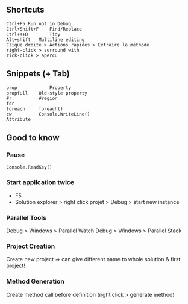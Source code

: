 ## Shortcuts
	Ctrl+F5 Run not in Debug
	Ctrl+Shift+F 	Find/Replace
	Ctrl+K+D 		Tidy
	Alt+shift	Multiline editing
	Clique droite > Actions rapides > Extraire la méthode
	right-click > surround with
	rick-click > aperçu

## Snippets (+ Tab)
	prop			Property
	propfull	Old-style property
	#r			#region
	for
	foreach		foreach()
	cw			Console.WriteLine()
	Attribute

## Good to know
### Pause

	Console.ReadKey()

### Start application twice
* F5
* Solution explorer > right click projet > Debug > start new instance

### Parallel Tools
Debug > Windows > Parallel Watch
Debug > Windows > Parallel Stack

### Project Creation 
Create new project => can give different name to whole solution & first project!

### Method Generation
Create method call before definition (right click > generate method)
